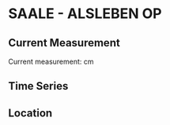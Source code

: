 # SAALE - ALSLEBEN OP

## Current Measurement

Current measurement: <Value topic="rivers/pegel-online/SAALE/ALSLEBEN OP/measurementValue"/> cm

## Time Series

<TimeSeries topic="rivers/pegel-online/SAALE/ALSLEBEN OP/measurementValue" period="week" />

## Location

<WorldMap>
  <Marker lat="51.70638004340615" lon="11.679214205831704" labelTopic="rivers/pegel-online/SAALE/ALSLEBEN OP" />
</WorldMap>

